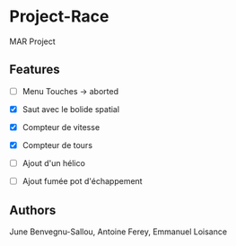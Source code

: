 # Project-Race
MAR Project


## Features
- [ ] Menu Touches -> aborted
- [x] Saut avec le bolide spatial
- [x] Compteur de vitesse
- [x] Compteur de tours
- [ ] Ajout d'un hélico
- [ ] Ajout fumée pot d'échappement


## Authors 
June Benvegnu-Sallou,
Antoine Ferey,
Emmanuel Loisance
